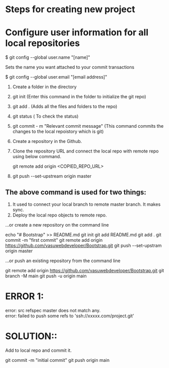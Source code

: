# Steps for creating new project


# Configure user information for all local repositories

$ git config --global user.name "[name]"

Sets the name you want attached to your commit transactions

$ git config --global user.email "[email address]"


1) Create a folder in the directory
2) git init (Enter this command in the folder to initialize the git repo)
3) git add . (Adds all the files and folders to the repo)
4) git status ( To check the status)
5) git commit - m "Relevant commit message" (This command commits the changes to the local repoistory which is git)

6) Create a repository in the Github.
7) Clone the repository URL and connect the local repo with remote repo using below command.
  
   git remote add origin <COPIED_REPO_URL>
8) git push --set-upstream origin master 
## The above command is used for two things:
1) It used to connect your local branch to remote master branch. It makes sync.
2) Deploy the local repo objects to remote repo.



<COMMANDS>

…or create a new repository on the command line

echo "# Bootstrap" >> README.md
git init
git add README.md
git add .
git commit -m "first commit"
git remote add origin https://github.com/vasuwebdeveloper/Bootstrap.git
git push --set-upstram origin master


…or push an existing repository from the command line

git remote add origin https://github.com/vasuwebdeveloper/Bootstrap.git
git branch -M main
git push -u origin main


<Common Errors>

# ERROR 1:

error: src refspec master does not match any.  
error: failed to push some refs to 'ssh://xxxxx.com/project.git'

# SOLUTION::
Add to local repo and commit it.

git commit -m "initial commit"
git push origin main











